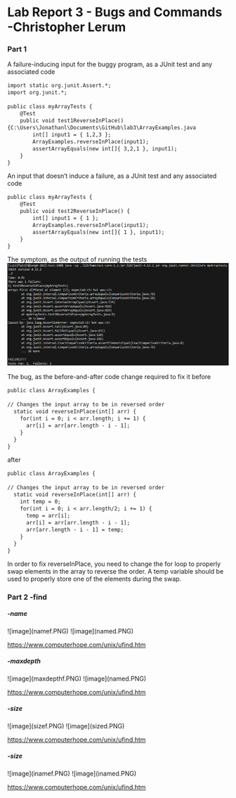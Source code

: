 <h1>Lab Report 3 - Bugs and Commands -Christopher Lerum</h1>
<h3>Part 1</h3>

A failure-inducing input for the buggy program, as a JUnit test and any associated code

    import static org.junit.Assert.*;
    import org.junit.*;
  
    public class myArrayTests {
        @Test
        public void test1ReverseInPlace() {C:\Users\Jonathanl\Documents\GitHub\lab3\ArrayExamples.java
            int[] input1 = { 1,2,3 };
            ArrayExamples.reverseInPlace(input1);
            assertArrayEquals(new int[]{ 3,2,1 }, input1);
        }
    }

An input that doesn’t induce a failure, as a JUnit test and any associated code

    public class myArrayTests {
        @Test
        public void test2ReverseInPlace() {
            int[] input1 = { 1 };
            ArrayExamples.reverseInPlace(input1);
            assertArrayEquals(new int[]{ 1 }, input1);
        }
    }
    
The symptom, as the output of running the tests
![image](lreport3.PNG)

The bug, as the before-and-after code change required to fix it
before
    
    public class ArrayExamples {

    // Changes the input array to be in reversed order
      static void reverseInPlace(int[] arr) {
        for(int i = 0; i < arr.length; i += 1) {
          arr[i] = arr[arr.length - i - 1];
        }
      }
    }
after

    public class ArrayExamples {

    // Changes the input array to be in reversed order
      static void reverseInPlace(int[] arr) {
        int temp = 0; 
        for(int i = 0; i < arr.length/2; i += 1) {
          temp = arr[i];
          arr[i] = arr[arr.length - i - 1];
          arr[arr.length - i - 1] = temp;
        }
      }
    }
    
In order to fix reverseInPlace, you need to change the for loop to properly swap elements in the array to reverse the order. A temp variable should be used to properly store one of the elements during the swap.

<h3>Part 2 -find</h3>

<h5>-name</h5>
![image](namef.PNG)
![image](named.PNG)

https://www.computerhope.com/unix/ufind.htm

<h5>-maxdepth</h5>
![image](maxdepthf.PNG)
![image](named.PNG)

https://www.computerhope.com/unix/ufind.htm

<h5>-size</h5>
![image](sizef.PNG)
![image](sized.PNG)

https://www.computerhope.com/unix/ufind.htm

<h5>-size</h5>
![image](inamef.PNG)
![image](inamed.PNG)

https://www.computerhope.com/unix/ufind.htm
